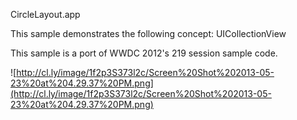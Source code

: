 CircleLayout.app

This sample demonstrates the following concept: UICollectionView

This sample is a port of WWDC 2012's 219 session sample code.


![http://cl.ly/image/1f2p3S373l2c/Screen%20Shot%202013-05-23%20at%204.29.37%20PM.png](http://cl.ly/image/1f2p3S373l2c/Screen%20Shot%202013-05-23%20at%204.29.37%20PM.png)
